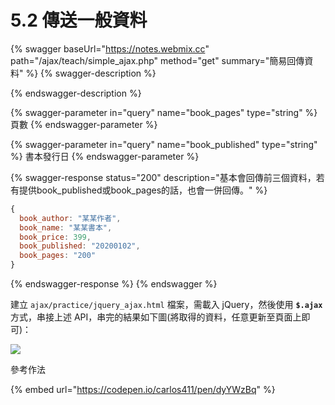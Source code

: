 # 5.2 傳送一般資料

{% swagger baseUrl="https://notes.webmix.cc" path="/ajax/teach/simple_ajax.php" method="get" summary="簡易回傳資料" %}
{% swagger-description %}

{% endswagger-description %}

{% swagger-parameter in="query" name="book_pages" type="string" %}
頁數
{% endswagger-parameter %}

{% swagger-parameter in="query" name="book_published" type="string" %}
書本發行日
{% endswagger-parameter %}

{% swagger-response status="200" description="基本會回傳前三個資料，若有提供book_published或book_pages的話，也會一併回傳。" %}
```javascript
{
  book_author: "某某作者",
  book_name: "某某書本",
  book_price: 399,
  book_published: "20200102",
  book_pages: "200"
}
```
{% endswagger-response %}
{% endswagger %}



建立 `ajax/practice/jquery_ajax.html` 檔案，需載入 jQuery，然後使用 **`$.ajax`** 方式，串接上述 API，串完的結果如下圖(將取得的資料，任意更新至頁面上即可)：

![](../.gitbook/assets/ajax\_simple.png)



參考作法

{% embed url="https://codepen.io/carlos411/pen/dyYWzBq" %}

